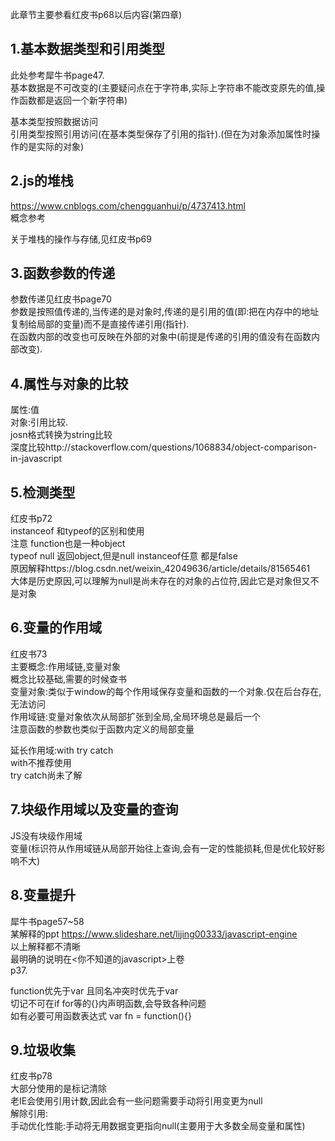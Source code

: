 此章节主要参看红皮书p68以后内容(第四章)  
  
1.基本数据类型和引用类型  
---
此处参考犀牛书page47.  
基本数据是不可改变的(主要疑问点在于字符串,实际上字符串不能改变原先的值,操作函数都是返回一个新字符串)  
  
基本类型按照数据访问  
引用类型按照引用访问(在基本类型保存了引用的指针).(但在为对象添加属性时操作的是实际的对象)  
  
2.js的堆栈  
---
https://www.cnblogs.com/chengguanhui/p/4737413.html    
概念参考  
  
关于堆栈的操作与存储,见红皮书p69  
  
3.函数参数的传递  
---
参数传递见红皮书page70  
参数是按照值传递的,当传递的是对象时,传递的是引用的值(即:把在内存中的地址复制给局部的变量)而不是直接传递引用(指针).  
在函数内部的改变也可反映在外部的对象中(前提是传递的引用的值没有在函数内部改变).  
  
4.属性与对象的比较  
---
属性:值  
对象:引用比较.  
josn格式转换为string比较  
深度比较http://stackoverflow.com/questions/1068834/object-comparison-in-javascript  
  
5.检测类型  
---
红皮书p72  
instanceof 和typeof的区别和使用  
注意 function也是一种object  
typeof null 返回object,但是null instanceof任意  都是false  
原因解释https://blog.csdn.net/weixin_42049636/article/details/81565461  
大体是历史原因,可以理解为null是尚未存在的对象的占位符,因此它是对象但又不是对象  
  
6.变量的作用域  
---
红皮书73  
主要概念:作用域链,变量对象  
概念比较基础,需要的时候查书  
变量对象:类似于window的每个作用域保存变量和函数的一个对象.仅在后台存在,无法访问  
作用域链:变量对象依次从局部扩张到全局,全局环境总是最后一个  
注意函数的参数也类似于函数内定义的局部变量  
  
延长作用域:with  try catch  
with不推荐使用  
try catch尚未了解  
  
7.块级作用域以及变量的查询  
---
JS没有块级作用域  
变量(标识符从作用域链从局部开始往上查询,会有一定的性能损耗,但是优化较好影响不大)  
  
8.变量提升  
---
犀牛书page57~58  
某解释的ppt  https://www.slideshare.net/lijing00333/javascript-engine  
以上解释都不清晰  
最明确的说明在<你不知道的javascript>上卷  
p37.  
  
function优先于var  且同名冲突时优先于var  
切记不可在if for等的{}内声明函数,会导致各种问题  
如有必要可用函数表达式  var fn = function(){}  
  
  
9.垃圾收集  
---
红皮书p78  
大部分使用的是标记清除  
老IE会使用引用计数,因此会有一些问题需要手动将引用变更为null  
解除引用:  
手动优化性能:手动将无用数据变更指向null(主要用于大多数全局变量和属性)  
